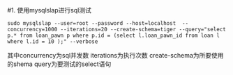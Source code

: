 #1. 使用mysqlslap进行sql测试

```
sudo mysqlslap --user=root --password --host=localhost  --concurrency=1000 --iterations=20 --create-schema=tiger --query="select p.* from loan_pawn p where p.id = (select l.loan_pawn_id from loan l where l.id = 10 );" --verbose
```
其中concurrency为sql并发数
iterations为执行次数
create-schema为所要使用的shema
query为要测试的select语句
